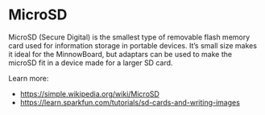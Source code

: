 # MicroSD
MicroSD (Secure Digital) is the smallest type of removable flash memory card 
used for information storage in portable devices. It’s small size makes it 
ideal for the MinnowBoard, but adaptars can be used to make the microSD fit 
in a device made for a larger SD card.

Learn more:
*  https://simple.wikipedia.org/wiki/MicroSD
*  https://learn.sparkfun.com/tutorials/sd-cards-and-writing-images